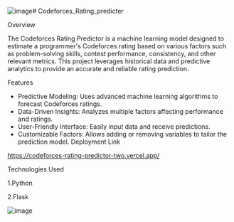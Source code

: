 ![image](https://github.com/user-attachments/assets/b4209cf6-54ea-4d03-a3e7-b7ea5702c623)# Codeforces_Rating_predicter

Overview

The Codeforces Rating Predictor is a machine learning model designed to estimate a programmer's Codeforces rating based on various factors such as problem-solving skills, contest performance, consistency, and other relevant metrics. This project leverages historical data and predictive analytics to provide an accurate and reliable rating prediction.

Features

* Predictive Modeling: Uses advanced machine learning algorithms to forecast Codeforces ratings.
* Data-Driven Insights: Analyzes multiple factors affecting performance and ratings.
* User-Friendly Interface: Easily input data and receive predictions.
* Customizable Factors: Allows adding or removing variables to tailor the prediction model.
Deployment Link

https://codeforces-rating-predictor-two.vercel.app/

Technologies Used

1.Python

2.Flask

![image](https://github.com/user-attachments/assets/7bdcbba9-d188-43a3-93a7-9f0f957cc694)
